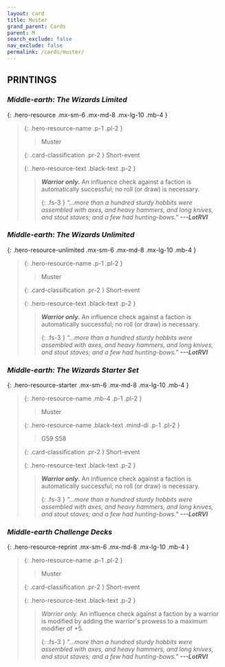 ```yaml
---
layout: card
title: Muster
grand_parent: Cards
parent: M
search_exclude: false
nav_exclude: false
permalink: /cards/muster/
---
```


## PRINTINGS


### _Middle-earth: The Wizards Limited_

{: .hero-resource .mx-sm-6 .mx-md-8 .mx-lg-10 .mb-4 }
> {: .hero-resource-name .p-1 .pl-2 }
> > <div class="card-mp"></div>
> > <div class="card-name">Muster</div>
>
> {: .card-classification .pr-2 }
> Short-event
>
> {: .hero-resource-text .black-text .p-2 }
> > _**Warrior only.**_ An influence check against a faction is automatically successful; no roll (or draw) is necessary. 
> > 
> > {: .fs-3 } 
> > _“...more than a hundred sturdy hobbits were assembled with axes, and heavy hammers, and long knives, and stout staves; and a few had hunting-bows."_ ***---&#65279;LotRVI*** 
> 

### _Middle-earth: The Wizards Unlimited_

{: .hero-resource-unlimited .mx-sm-6 .mx-md-8 .mx-lg-10 .mb-4 }
> {: .hero-resource-name .p-1 .pl-2 }
> > <div class="card-mp"></div>
> > <div class="card-name">Muster</div>
>
> {: .card-classification .pr-2 }
> Short-event
>
> {: .hero-resource-text .black-text .p-2 }
> > _**Warrior only.**_ An influence check against a faction is automatically successful; no roll (or draw) is necessary. 
> > 
> > {: .fs-3 } 
> > _“...more than a hundred sturdy hobbits were assembled with axes, and heavy hammers, and long knives, and stout staves; and a few had hunting-bows."_ ***---&#65279;LotRVI*** 
> 

### _Middle-earth: The Wizards Starter Set_

{: .hero-resource-starter .mx-sm-6 .mx-md-8 .mx-lg-10 .mb-4 }
> {: .hero-resource-name .mb-4 .p-1 .pl-2 }
> > <div class="card-mp"></div>
> > <div class="card-name">Muster</div>
>
> {: .hero-resource-name .black-text .mind-di .p-1 .pl-2 }
> > <span class="red-text">G59 S58</span>
>
> {: .card-classification .pr-2 }
> Short-event
>
> {: .hero-resource-text .black-text .p-2 }
> > _**Warrior only.**_ An influence check against a faction is automatically successful; no roll (or draw) is necessary. 
> > 
> > {: .fs-3 } 
> > _“...more than a hundred sturdy hobbits were assembled with axes, and heavy hammers, and long knives, and stout staves; and a few had hunting-bows."_ ***---&#65279;LotRVI*** 
> 

### _Middle-earth Challenge Decks_

{: .hero-resource-reprint .mx-sm-6 .mx-md-8 .mx-lg-10 .mb-4 }
> {: .hero-resource-name .p-1 .pl-2 }
> > <div class="card-mp"></div>
> > <div class="card-name">Muster</div>
>
> {: .card-classification .pr-2 }
> Short-event
>
> {: .hero-resource-text .black-text .p-2 }
> > _Warrior only._ An influence check against a faction by a warrior is modified by adding the warrior's prowess to a maximum modifier of +5. 
> > 
> > {: .fs-3 } 
> > _“...more than a hundred sturdy hobbits were assembled with axes, and heavy hammers, and long knives, and stout staves; and a few had hunting-bows."_ ***---&#65279;LotRVI*** 
> 
